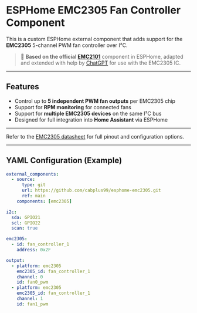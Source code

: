 # ESPHome EMC2305 Fan Controller Component

This is a custom ESPHome external component that adds support for the **EMC2305** 5-channel PWM fan controller over I²C.

> 🔧 **Based on the official [EMC2101](https://github.com/esphome/esphome/blob/dev/esphome/components/emc2101)** component in ESPHome, adapted and extended with help by [ChatGPT](https://openai.com/chatgpt) for use with the EMC2305 IC.

---

## Features

- Control up to **5 independent PWM fan outputs** per EMC2305 chip
- Support for **RPM monitoring** for connected fans
- Support for **multiple EMC2305 devices** on the same I²C bus
- Designed for full integration into **Home Assistant** via ESPHome

---

Refer to the [EMC2305 datasheet](https://www.microchip.com/en-us/product/EMC2305) for full pinout and configuration options.

---

## YAML Configuration (Example)

```yaml
external_components:
  - source:
      type: git
      url: https://github.com/cabplus99/esphome-emc2305.git
      ref: main
    components: [emc2305]

i2c:
  sda: GPIO21
  scl: GPIO22
  scan: true

emc2305:
  - id: fan_controller_1
    address: 0x2F

output:
  - platform: emc2305
    emc2305_id: fan_controller_1
    channel: 0
    id: fan0_pwm
  - platform: emc2305
    emc2305_id: fan_controller_1
    channel: 1
    id: fan1_pwm
